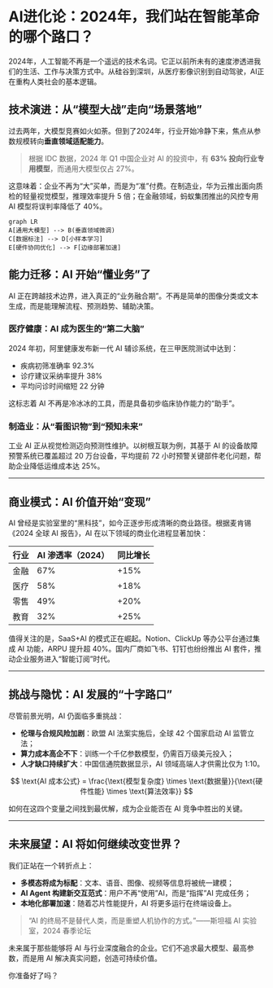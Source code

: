 # AI进化论：2024年，我们站在智能革命的哪个路口？

2024年，人工智能不再是一个遥远的技术名词。它正以前所未有的速度渗透进我们的生活、工作与决策方式中。从硅谷到深圳，从医疗影像识别到自动驾驶，AI正在重构人类社会的基本逻辑。

## 技术演进：从“模型大战”走向“场景落地”

过去两年，大模型竞赛如火如荼。但到了2024年，行业开始冷静下来，焦点从参数规模转向**垂直领域适配能力**。

> 根据 IDC 数据，2024 年 Q1 中国企业对 AI 的投资中，有 **63% 投向行业专用模型**，而通用大模型仅占 27%。

这意味着：企业不再为“大”买单，而是为“准”付费。在制造业，华为云推出面向质检的轻量视觉模型，推理效率提升 5 倍；在金融领域，蚂蚁集团推出的风控专用 AI 模型将误判率降低了 40%。

```mermaid
graph LR
A[通用大模型] --> B(垂直领域微调)
C[数据标注] --> D[小样本学习]
E[硬件协同优化] --> F[边缘部署加速]
```

## 能力迁移：AI 开始“懂业务”了

AI 正在跨越技术边界，进入真正的“业务融合期”。不再是简单的图像分类或文本生成，而是能理解流程、预测趋势、辅助决策。

### 医疗健康：AI 成为医生的“第二大脑”

2024 年初，阿里健康发布新一代 AI 辅诊系统，在三甲医院测试中达到：

- 疾病初筛准确率 92.3%
- 诊疗建议采纳率提升 38%
- 平均问诊时间缩短 22 分钟

这标志着 AI 不再是冷冰冰的工具，而是具备初步临床协作能力的“助手”。

### 制造业：从“看图识物”到“预知未来”

工业 AI 正从视觉检测迈向预测性维护。以树根互联为例，其基于 AI 的设备故障预警系统已覆盖超过 20 万台设备，平均提前 72 小时预警关键部件老化问题，帮助企业降低运维成本达 25%。

---

## 商业模式：AI 价值开始“变现”

AI 曾经是实验室里的“黑科技”，如今正逐步形成清晰的商业路径。根据麦肯锡《2024 全球 AI 报告》，AI 在以下领域的商业化进程显著加快：

| 行业 | AI 渗透率（2024） | 同比增长 |
|------|------------------|----------|
| 金融 | 67%              | +15%     |
| 医疗 | 58%              | +18%     |
| 零售 | 49%              | +20%     |
| 教育 | 32%              | +25%     |

值得关注的是，SaaS+AI 的模式正在崛起。Notion、ClickUp 等办公平台通过集成 AI 功能，ARPU 提升超 40%。国内厂商如飞书、钉钉也纷纷推出 AI 套件，推动企业服务进入“智能订阅”时代。

---

## 挑战与隐忧：AI 发展的“十字路口”

尽管前景光明，AI 仍面临多重挑战：

- **伦理与合规风险加剧**：欧盟 AI 法案实施后，全球 42 个国家启动 AI 监管立法；
- **算力成本高企不下**：训练一个千亿参数模型，仍需百万级美元投入；
- **人才缺口持续扩大**：中国信通院数据显示，AI 领域高端人才供需比仅为 1:10。

$$
\text{AI 成本公式} = \frac{\text{模型复杂度} \times \text{数据量}}{\text{硬件性能} \times \text{算法效率}}
$$

如何在这四个变量之间找到最优解，成为企业能否在 AI 竞争中胜出的关键。

---

## 未来展望：AI 将如何继续改变世界？

我们正站在一个转折点上：

- **多模态将成为标配**：文本、语音、图像、视频等信息将被统一建模；
- **AI Agent 构建新交互范式**：用户不再“使用”AI，而是“指挥”AI 完成任务；
- **本地化部署加速**：随着芯片性能提升，AI 将更多运行在终端设备上。

> “AI 的终局不是替代人类，而是重塑人机协作的方式。”——斯坦福 AI 实验室，2024 春季论坛

未来属于那些能够将 AI 与行业深度融合的企业。它们不追求最大模型、最高参数，而是用 AI 解决真实问题，创造可持续价值。

你准备好了吗？
